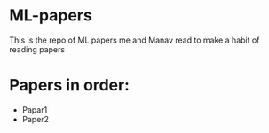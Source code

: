 # ML-papers
This is the repo of ML papers me and Manav read to make a habit of reading papers

# Papers in order:
- Papar1
- Paper2
